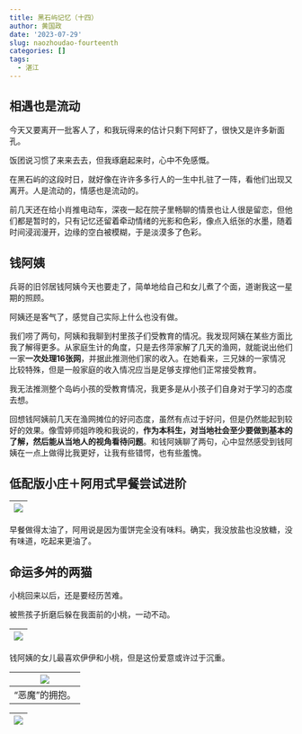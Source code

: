 ```yaml
---
title: 黑石屿记忆（十四）
author: 黄国政
date: '2023-07-29'
slug: naozhoudao-fourteenth
categories: []
tags:
  - 湛江
---
```



<!--more-->

## 相遇也是流动

今天又要离开一批客人了，和我玩得来的估计只剩下阿虾了，很快又是许多新面孔。

饭团说习惯了来来去去，但我琢磨起来时，心中不免感慨。

在黑石屿的这段时日，就好像在许许多多行人的一生中扎驻了一阵，看他们出现又离开。人是流动的，情感也是流动的。

前几天还在给小肖推电动车，深夜一起在院子里畅聊的情景也让人很是留恋，但他们都是暂时的，只有记忆还留着牵动情绪的光影和色彩，像点入纸张的水墨，随着时间浸润漫开，边缘的空白被模糊，于是淡漠多了色彩。

## 钱阿姨

兵哥的旧邻居钱阿姨今天也要走了，简单地给自己和女儿煮了个面，道谢我这一星期的照顾。

阿姨还是客气了，感觉自己实际上什么也没有做。

我们唠了两句，阿姨和我聊到村里孩子们受教育的情况。我发现阿姨在某些方面比我了解得更多。从家庭生计的角度，只是去佟萍家解了几天的渔网，就能说出他们一家**一次处理16张网**，并据此推测他们家的收入。在她看来，三兄妹的一家情况比较特殊，但是一般家庭的收入情况应当是足够支撑他们正常接受教育。

我无法推测整个岛屿小孩的受教育情况，我更多是从小孩子们自身对于学习的态度去想。

回想钱阿姨前几天在渔网摊位的好问态度，虽然有点过于好问，但是仍然能起到较好的效果。像雪婷师姐昨晚和我说的，**作为本科生，对当地社会至少要做到基本的了解，然后能从当地人的视角看待问题**。和钱阿姨聊了两句，心中显然感受到钱阿姨在一点上做得比我更好，让我有些错愕，也有些羞愧。

## 低配版小庄＋阿用式早餐尝试进阶

|![](/images/posts/2023/07/07-29-breakfast.jpg)|
|:-:|

早餐做得太油了，阿用说是因为蛋饼完全没有味料。确实，我没放盐也没放糖，没有味道，吃起来更油了。

## 命运多舛的两猫

小桃回来以后，还是要经历苦难。

被熊孩子折磨后躲在我面前的小桃，一动不动。

|![](/images/posts/2023/07/07-29-xiaotao.jpg)|
|:-:|

钱阿姨的女儿最喜欢伊伊和小桃，但是这份爱意或许过于沉重。

|![](/images/posts/2023/07/07-29-kelian-de-yiyi.jpg)|
|:-:|
|“恶魔”的拥抱。|

|![](/images/posts/2023/07/07-29-kelian-de-yiyi2.jpg)|
|:-:|